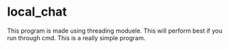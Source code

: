 # local_chat
This program is made using threading moduele.
This will perform best if you run through cmd.
This is a really simple program.
